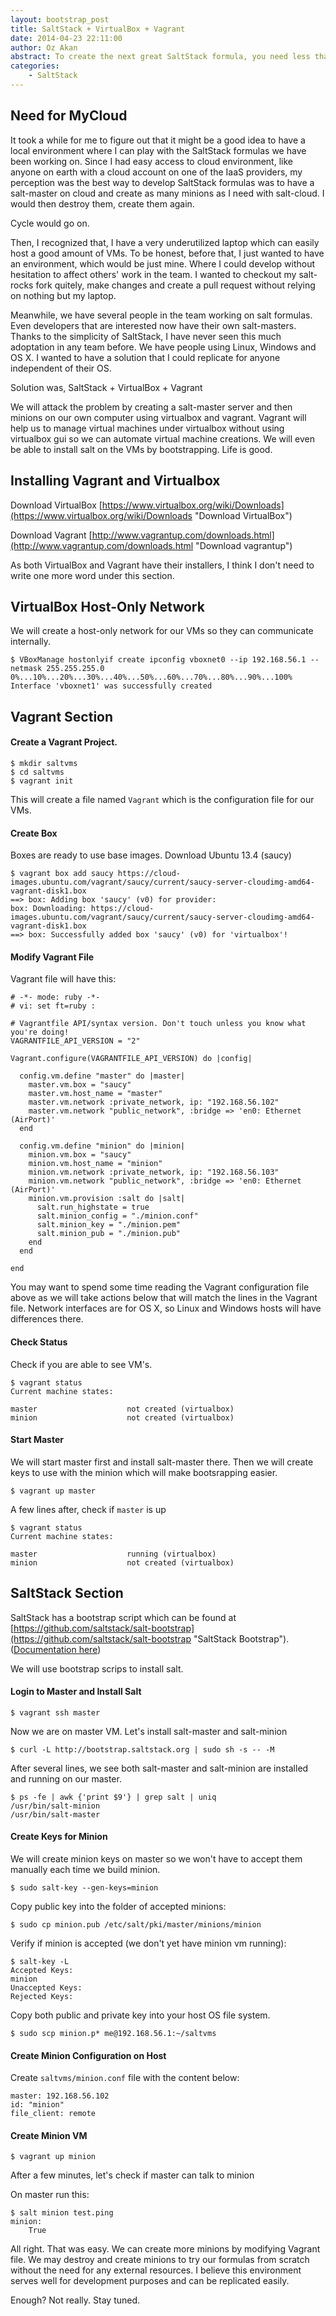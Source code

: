 ```yaml
---
layout: bootstrap_post
title: SaltStack + VirtualBox + Vagrant
date: 2014-04-23 22:11:00
author: Oz Akan
abstract: To create the next great SaltStack formula, you need less than I thought you did.
categories:
    - SaltStack
---
```


## Need for MyCloud

It took a while for me to figure out that it might be a good idea to have a local environment where I can play with the SaltStack formulas we have been working on. Since I had easy access to cloud environment, like anyone on earth with a cloud account on one of the IaaS providers, my perception was the best way to develop SaltStack formulas was to have a salt-master on cloud and create as many minions as I need with salt-cloud. I would then destroy them, create them again. 

Cycle would go on.

Then, I recognized that, I have a very underutilized laptop which can easily host a good amount of VMs. To be honest, before that, I just wanted to have an environment, which would be just mine. Where I could develop without hesitation to affect others' work in the team. I wanted to checkout my salt-rocks fork quitely, make changes and create a pull request without relying on nothing but my laptop.

Meanwhile, we have several people in the team working on salt formulas. Even developers that are interested now have their own salt-masters. Thanks to the simplicity of SaltStack, I have never seen this much adoptation in any team before. We have people using Linux, Windows and OS X. I wanted to have a solution that I could replicate for anyone independent of their OS.

Solution was, SaltStack + VirtualBox + Vagrant

We will attack the problem by creating a salt-master server and then minions on our own computer using virtualbox and vagrant. Vagrant will help us to manage virtual machines under virtualbox without using virtualbox gui so we can automate virtual machine creations. We will even be able to install salt on the VMs by bootstrapping. Life is good.

## Installing Vagrant and Virtualbox

Download VirtualBox
[https://www.virtualbox.org/wiki/Downloads](https://www.virtualbox.org/wiki/Downloads "Download VirtualBox")

Download Vagrant
[http://www.vagrantup.com/downloads.html](http://www.vagrantup.com/downloads.html "Download vagrantup")

As both VirtualBox and Vagrant have their installers, I think I don't need to write one more word under this section.

## VirtualBox Host-Only Network

We will create a host-only network for our VMs so they can communicate internally.

    $ VBoxManage hostonlyif create ipconfig vboxnet0 --ip 192.168.56.1 --netmask 255.255.255.0
    0%...10%...20%...30%...40%...50%...60%...70%...80%...90%...100%
    Interface 'vboxnet1' was successfully created

## Vagrant Section

#### Create a Vagrant Project.

    $ mkdir saltvms
    $ cd saltvms
    $ vagrant init

This will create a file named ```Vagrant``` which is the configuration file for our VMs.

#### Create Box

Boxes are ready to use base images. Download Ubuntu 13.4 (saucy)

    $ vagrant box add saucy https://cloud-images.ubuntu.com/vagrant/saucy/current/saucy-server-cloudimg-amd64-vagrant-disk1.box
    ==> box: Adding box 'saucy' (v0) for provider:
    box: Downloading: https://cloud-images.ubuntu.com/vagrant/saucy/current/saucy-server-cloudimg-amd64-vagrant-disk1.box
    ==> box: Successfully added box 'saucy' (v0) for 'virtualbox'!

#### Modify Vagrant File

Vagrant file will have this:

    # -*- mode: ruby -*-
    # vi: set ft=ruby :

    # Vagrantfile API/syntax version. Don't touch unless you know what you're doing!
    VAGRANTFILE_API_VERSION = "2"

    Vagrant.configure(VAGRANTFILE_API_VERSION) do |config|
      
      config.vm.define "master" do |master|
        master.vm.box = "saucy"
        master.vm.host_name = "master"
        master.vm.network :private_network, ip: "192.168.56.102"    
        master.vm.network "public_network", :bridge => 'en0: Ethernet (AirPort)'
      end

      config.vm.define "minion" do |minion|    
        minion.vm.box = "saucy"
        minion.vm.host_name = "minion"
        minion.vm.network :private_network, ip: "192.168.56.103"
        minion.vm.network "public_network", :bridge => 'en0: Ethernet (AirPort)'
        minion.vm.provision :salt do |salt|
          salt.run_highstate = true
          salt.minion_config = "./minion.conf"
          salt.minion_key = "./minion.pem"
          salt.minion_pub = "./minion.pub"
        end 
      end  

    end

You may want to spend some time reading the Vagrant configuration file above as we will take actions below that will match the lines in the Vagrant file. Network interfaces are for OS X, so Linux and Windows hosts will have differences there.

#### Check Status

Check if you are able to see VM's.

    $ vagrant status
    Current machine states:

    master                    not created (virtualbox)
    minion                    not created (virtualbox)

#### Start Master

We will start master first and install salt-master there. Then we will create keys to use with the minion which will make bootsrapping easier.

    $ vagrant up master

A few lines after, check if ```master``` is up

    $ vagrant status
    Current machine states:

    master                    running (virtualbox)
    minion                    not created (virtualbox)

## SaltStack Section

SaltStack has a bootstrap script which can be found at [https://github.com/saltstack/salt-bootstrap](https://github.com/saltstack/salt-bootstrap "SaltStack Bootstrap"). 
([Documentation here](http://docs.saltstack.com/en/latest/topics/tutorials/salt_bootstrap.html "SaltStack Bootstrap Documentation"))

We will use bootstrap scrips to install salt.

#### Login to Master and Install Salt

    $ vagrant ssh master

Now we are on master VM. Let's install salt-master and salt-minion

    $ curl -L http://bootstrap.saltstack.org | sudo sh -s -- -M

After several lines, we see both salt-master and salt-minion are installed and running on our master.

    $ ps -fe | awk {'print $9'} | grep salt | uniq
    /usr/bin/salt-minion
    /usr/bin/salt-master

#### Create Keys for Minion

We will create minion keys on master so we won't have to accept them manually each time we build minion.

    $ sudo salt-key --gen-keys=minion

Copy public key into the folder of accepted minions:

    $ sudo cp minion.pub /etc/salt/pki/master/minions/minion

Verify if minion is accepted (we don't yet have minion vm running):

    $ salt-key -L
    Accepted Keys:
    minion
    Unaccepted Keys:
    Rejected Keys:

Copy both public and private key into your host OS file system.

    $ sudo scp minion.p* me@192.168.56.1:~/saltvms

#### Create Minion Configuration on Host

Create ```saltvms/minion.conf``` file with the content below:

    master: 192.168.56.102
    id: "minion"
    file_client: remote

#### Create Minion VM

    $ vagrant up minion

After a few minutes, let's check if master can talk to minion

On master run this:

    $ salt minion test.ping
    minion:
        True

All right. That was easy. We can create more minions by modifying Vagrant file. We may destroy and create minions to try our formulas from scratch without the need for any external resources. I believe this environment serves well for development purposes and can be replicated easily.

Enough? Not really. Stay tuned.


